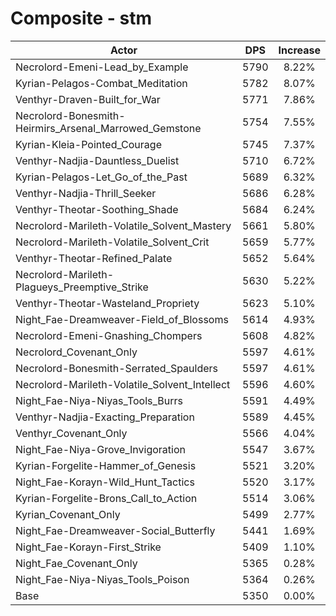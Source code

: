 # Composite - stm
| Actor | DPS | Increase |
|---|:---:|:---:|
|Necrolord-Emeni-Lead_by_Example|5790|8.22%|
|Kyrian-Pelagos-Combat_Meditation|5782|8.07%|
|Venthyr-Draven-Built_for_War|5771|7.86%|
|Necrolord-Bonesmith-Heirmirs_Arsenal_Marrowed_Gemstone|5754|7.55%|
|Kyrian-Kleia-Pointed_Courage|5745|7.37%|
|Venthyr-Nadjia-Dauntless_Duelist|5710|6.72%|
|Kyrian-Pelagos-Let_Go_of_the_Past|5689|6.32%|
|Venthyr-Nadjia-Thrill_Seeker|5686|6.28%|
|Venthyr-Theotar-Soothing_Shade|5684|6.24%|
|Necrolord-Marileth-Volatile_Solvent_Mastery|5661|5.80%|
|Necrolord-Marileth-Volatile_Solvent_Crit|5659|5.77%|
|Venthyr-Theotar-Refined_Palate|5652|5.64%|
|Necrolord-Marileth-Plagueys_Preemptive_Strike|5630|5.22%|
|Venthyr-Theotar-Wasteland_Propriety|5623|5.10%|
|Night_Fae-Dreamweaver-Field_of_Blossoms|5614|4.93%|
|Necrolord-Emeni-Gnashing_Chompers|5608|4.82%|
|Necrolord_Covenant_Only|5597|4.61%|
|Necrolord-Bonesmith-Serrated_Spaulders|5597|4.61%|
|Necrolord-Marileth-Volatile_Solvent_Intellect|5596|4.60%|
|Night_Fae-Niya-Niyas_Tools_Burrs|5591|4.49%|
|Venthyr-Nadjia-Exacting_Preparation|5589|4.45%|
|Venthyr_Covenant_Only|5566|4.04%|
|Night_Fae-Niya-Grove_Invigoration|5547|3.67%|
|Kyrian-Forgelite-Hammer_of_Genesis|5521|3.20%|
|Night_Fae-Korayn-Wild_Hunt_Tactics|5520|3.17%|
|Kyrian-Forgelite-Brons_Call_to_Action|5514|3.06%|
|Kyrian_Covenant_Only|5499|2.77%|
|Night_Fae-Dreamweaver-Social_Butterfly|5441|1.69%|
|Night_Fae-Korayn-First_Strike|5409|1.10%|
|Night_Fae_Covenant_Only|5365|0.28%|
|Night_Fae-Niya-Niyas_Tools_Poison|5364|0.26%|
|Base|5350|0.00%|
